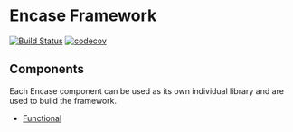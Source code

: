 Encase Framework
================
[![Build Status](https://travis-ci.org/Deji69/encase.svg?branch=master)](https://travis-ci.org/Deji69/encase) 
[![codecov](https://codecov.io/gh/Deji69/encase/branch/master/graph/badge.svg)](https://codecov.io/gh/Deji69/encase)

## Components
Each Encase component can be used as its own individual library and are used to build the framework.
  * [Functional](https://github.com/Deji69/encase-functional)  
